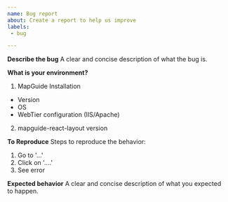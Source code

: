 ```yaml
---
name: Bug report
about: Create a report to help us improve
labels:
 - bug

---
```


**Describe the bug**
A clear and concise description of what the bug is.

**What is your environment?**
1. MapGuide Installation
  * Version
  * OS
  * WebTier configuration (IIS/Apache)
2. mapguide-react-layout version

**To Reproduce**
Steps to reproduce the behavior:
1. Go to '...'
2. Click on '....'
3. See error

**Expected behavior**
A clear and concise description of what you expected to happen.